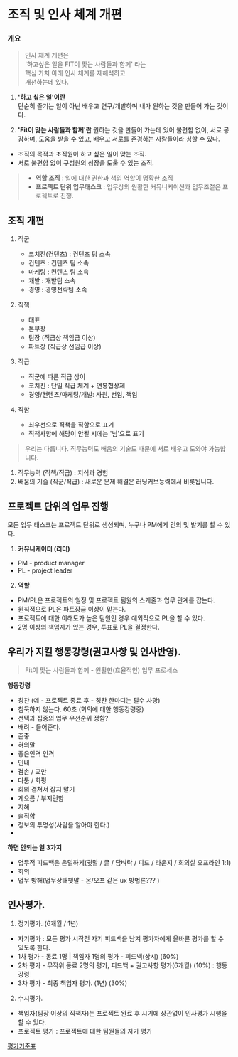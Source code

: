 # 조직 및 인사 체계 개편

### 개요
> 인사 체계 개편은    
'하고싶은 일을 FIT이 맞는 사람들과 함께' 라는    
핵심 가치 아래 인사 체계를 재해석하고    
개선하는데 있다.    

1. **'하고 싶은 일'이란**    
단순히 즐기는 일이 아닌 배우고 연구/개발하며 내가 원하는 것을 만들어 가는 것이다.    

2. **'Fit이 맞는 사람들과 함께'란**
원하는 것을 만들어 가는데 있어 불편함 없이, 서로 공감하며, 도움을 받을 수 있고,
배우고 서로를 존경하는 사람들이라 칭할 수 있다. 

- 조직의 목적과 조직원이 하고 싶은 일이 맞는 조직.    
- 서로 불편함 없이 구성원의 성장을 도울 수 있는 조직.
 
> - **역할 조직** : 일에 대한 권한과 책임 역할이 명확한 조직    
> - **프로젝트 단위 업무태스크** : 업무상의 원활한 커뮤니케이션과 업무조절은 프로젝트로 진행. 

## 조직 개편
1. 직군
     - 코치진(컨텐츠) : 컨텐츠 팀 소속
     - 컨텐츠 : 컨텐츠 팀 소속
     - 마케팅 : 컨텐츠 팀 소속
     - 개발 : 개발팀 소속
     - 경영 : 경영전략팀 소속
2. 직책      
     - 대표 
     - 본부장
     - 팀장  (직급상 책임급 이상)
     - 파트장 (직급상 선임급 이상)
3. 직급
     - 직군에 따른 직급 상이 
     - 코치진 : 단일 직급 체계 + 연봉협상제   
     - 경영/컨텐츠/마케팅/개발: 사원, 선임, 책임      
     
4. 직함
     - 최우선으로 직책을 직함으로 표기
     - 직책사항에 해당이 안될 시에는 '님'으로 표기

> 우리는 다릅니다. 직무능력도 배움의 기술도 때문에 서로 배우고 도와야 가능합니다.
  
1. 직무능력 (직책/직급) :  지식과 경험
2. 배움의 기술 (직군/직급) : 새로운 문제 해결은 러닝커브능력에서 비롯됩니다.

## 프로젝트 단위의 업무 진행
모든 업무 태스크는 프로젝트 단위로 생성되며, 
누구나 PM에게 건의 및 발기를 할 수 있다. 

1. **커뮤니케이터 (리더)**   
- PM - product manager   
- PL - project leader   

2. **역할**
- PM/PL은 프로젝트의 일정 및 프로젝트 팀원의 스케줄과 업무 관계를 잡는다.    
- 원칙적으로 PL은 파트장급 이상이 맡는다.   
- 프로젝트에 대한 이해도가 높은 팀원인 경우 예외적으로 PL을 할 수 있다.   
- 2명 이상의 책임자가 있는 경우, 투표로 PL을 결정한다.      

## 우리가 지킬 행동강령(권고사항 및 인사반영).
> Fit이 맞는 사람들과 함께 - 원활한(효율적인) 업무 프로세스

**행동강령**
- 칭찬 (예 - 프로젝트 종료 후 - 칭찬 한마디는 필수 사항)
- 침묵하지 않는다. 60초 (회의에 대한 행동강령중)
- 선택과 집중의 업무 우선순위 정함?
- 배려 - 들어준다. 
- 존중
- 혀의말
- 좋은인격 인격
- 인내
- 겸손 / 교만
- 다툼 / 화평
- 회의 겹쳐서 잡지 말기
- 게으름 / 부지런함
- 지혜
- 솔직함
- 정보의 투명성(사람을 알아야 한다.)
- 

**하면 안되는 일 3가지**
- 업무적 피드백은 은밀하게(귓말 / 글 / 담벼락 / 피드 / 라운지 / 회의실 오프라인 1:1) 
- 회의
- 업무 방해(업무상태팻말 - 온/오프 같은 ux 방법론??? )



## 인사평가. 
1. 정기평가. (6개월 / 1년)
  - 자기평가 : 모든 평가 시작전 자기 피드백을 남겨 평가자에게 올바른 평가를 할 수 있도록 한다. 
  - 1차 평가 - 동료 1명 | 책임자 1명의 평가 - 피드백(상시)  (60%)  
  - 2차 평가 - 무작위 동료 2명의 평가, 피드백 + 권고사항 평가(6개월) (10%) : 행동강령  
  - 3차 평가 - 최종 책임자 평가. (1년) (30%)  
2. 수시평가.
  - 책임자(팀장 이상의 직책자)는 프로젝트 완료 후 시기에 상관없이 인사평가 시행을 할 수 있다. 
  - 프로젝트 평가 : 프로젝트에 대한 팀원들의 자가 평가

[평가기준표](evaluation.md)
